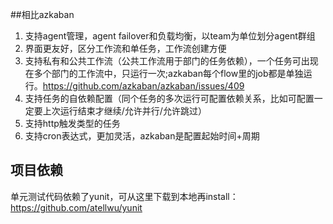 ##相比azkaban

1. 支持agent管理，agent failover和负载均衡，以team为单位划分agent群组
2. 界面更友好，区分工作流和单任务，工作流创建方便
3. 支持私有和公共工作流（公共工作流用于部门的任务依赖），一个任务可出现在多个部门的工作流中，只运行一次;azkaban每个flow里的job都是单独运行。https://github.com/azkaban/azkaban/issues/409
4. 支持任务的自依赖配置（同个任务的多次运行可配置依赖关系，比如可配置一定要上次运行结束才继续/允许并行/允许跳过）
5. 支持http触发类型的任务
6. 支持cron表达式，更加灵活，azkaban是配置起始时间+周期


## 项目依赖
单元测试代码依赖了yunit，可从这里下载到本地再install：https://github.com/atellwu/yunit
